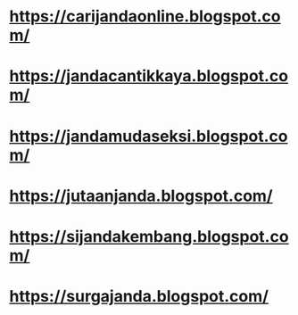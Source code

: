 # https://carijandaonline.blogspot.com/
# https://jandacantikkaya.blogspot.com/
# https://jandamudaseksi.blogspot.com/
# https://jutaanjanda.blogspot.com/
# https://sijandakembang.blogspot.com/
# https://surgajanda.blogspot.com/
